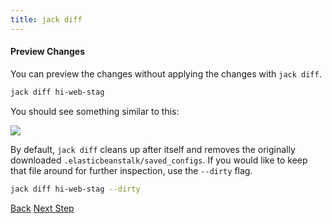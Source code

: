 ```yaml
---
title: jack diff
---
```


#### Preview Changes

You can preview the changes without applying the changes with `jack diff`.

```sh
jack diff hi-web-stag
```

You should see something similar to this:

<img src="/img/tutorials/jack-config-diff.png" class="doc-photo" />

By default, `jack diff` cleans up after itself and removes the originally downloaded `.elasticbeanstalk/saved_configs`.  If you would like to keep that file around for further inspection, use the `--dirty` flag.

```sh
jack diff hi-web-stag --dirty
```

<a class="btn btn-basic" href="{% link _docs/jack-config-upload.md %}">Back</a>
<a class="btn btn-primary" href="{% link _docs/jack-deploy.md %}">Next Step</a>
